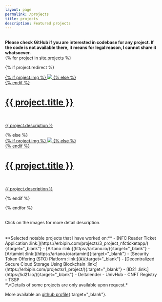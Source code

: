 ```yaml
---
layout: page
permalink: /projects
title: projects
description: Featured projects
---
```


  <br>
  <b>Please check GitHub if you are interested in codebase for any project. If the code is not available there, it means for legal reason, I cannot share it whatsoever. </b>
  <br>

<div>  
{% for project in site.projects %}

{% if project.redirect %}
<div class="project">
    <div class="thumbnail">
        <a href="{{ project.redirect }}" target="_blank">
        {% if project.img %}
        <img src="{{ project.img | prepend: site.baseurl | prepend: site.url }}"/>
        {% else %}
        <div class="blankbox"></div>
        {% endif %}    
        <span>
            <h1>{{ project.title }}</h1>
            <br/>
            <p>{{ project.description }}</p>
        </span>
        </a>
    </div>
</div>
{% else %}

<div class="project">
    <div class="thumbnail">
        <a href="{{ project.url | prepend: site.baseurl | prepend: site.url }}">
        {% if project.img %}
        <img src="{{ project.img | prepend: site.baseurl | prepend: site.url }}"/>
        {% else %}
        <div class="blankbox"></div>
        {% endif %}    
        <span>
            <h1>{{ project.title }}</h1>
            <br/>
            <p>{{ project.description }}</p>
        </span>
        </a>
    </div>
</div>

{% endif %}

{% endfor %}
</div>

<br>
<div class="center">Click on the images for more detail description.</div>
<br>



<br>
**Selected notable projects that I have worked on:**
- [NFC Reader Ticket Application :link:](https://erbipin.com/projects/3_project_nfcticketapp/){:target="_blank"}
- [Artano :link:](https://artano.io/){:target="_blank"}
- [Artamint :link:](https://artano.io/artamint){:target="_blank"}
- [Security Token Offering (STO) Platform :link:](#){:target="_blank"}
- [Decentralized Secure Cloud Storage Using Blockchain :link:](https://erbipin.com/projects/1_project/){:target="_blank"}
- [ID21 :link:](https://id21.io/){:target="_blank"}
- Deltalender
- UnivHub
- CNFT Registry
- TSSP
<br>
*\*Details of some projects are only available upon request.*


More available an [github profile](https://github.com/bipinkh){:target="\_blank"}.


